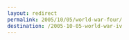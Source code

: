 ```yaml
---
layout: redirect
permalink: 2005/10/05/world-war-four/
destination: /2005-10-05-world-war-iv
---
```

